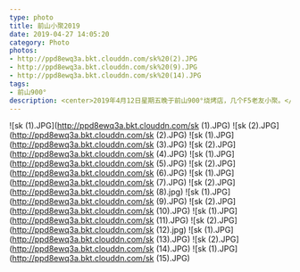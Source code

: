 ```yaml
---
type: photo
title: 前山小聚2019
date: 2019-04-27 14:05:20
category: Photo
photos:
- http://ppd8ewq3a.bkt.clouddn.com/sk%20(2).JPG
- http://ppd8ewq3a.bkt.clouddn.com/sk%20(9).JPG
- http://ppd8ewq3a.bkt.clouddn.com/sk%20(14).JPG
tags:
- 前山900°
description: <center>2019年4月12日星期五晚于前山900°烧烤店，几个F5老友小聚。</center>
---
```


![sk (1).JPG](http://ppd8ewq3a.bkt.clouddn.com/sk (1).JPG)
![sk (2).JPG](http://ppd8ewq3a.bkt.clouddn.com/sk (2).JPG)
![sk (1).JPG](http://ppd8ewq3a.bkt.clouddn.com/sk (3).JPG)
![sk (2).JPG](http://ppd8ewq3a.bkt.clouddn.com/sk (4).JPG)
![sk (1).JPG](http://ppd8ewq3a.bkt.clouddn.com/sk (5).JPG)
![sk (2).JPG](http://ppd8ewq3a.bkt.clouddn.com/sk (6).JPG)
![sk (1).JPG](http://ppd8ewq3a.bkt.clouddn.com/sk (7).JPG)
![sk (2).JPG](http://ppd8ewq3a.bkt.clouddn.com/sk (8).jpg)
![sk (1).JPG](http://ppd8ewq3a.bkt.clouddn.com/sk (9).JPG)
![sk (2).JPG](http://ppd8ewq3a.bkt.clouddn.com/sk (10).JPG)
![sk (1).JPG](http://ppd8ewq3a.bkt.clouddn.com/sk (11).JPG)
![sk (2).JPG](http://ppd8ewq3a.bkt.clouddn.com/sk (12).jpg)
![sk (1).JPG](http://ppd8ewq3a.bkt.clouddn.com/sk (13).JPG)
![sk (2).JPG](http://ppd8ewq3a.bkt.clouddn.com/sk (14).JPG)
![sk (1).JPG](http://ppd8ewq3a.bkt.clouddn.com/sk (15).JPG)
